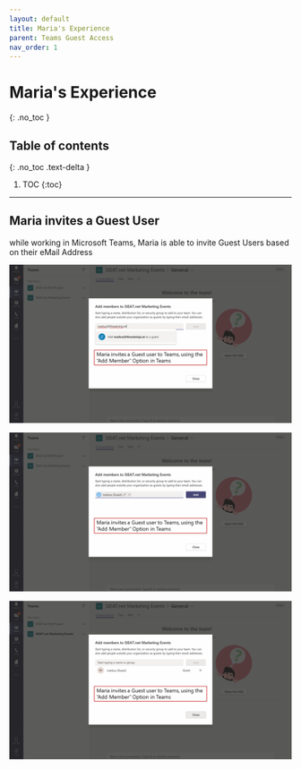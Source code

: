 ```yaml
---
layout: default
title: Maria's Experience
parent: Teams Guest Access
nav_order: 1
---
```


# Maria's Experience
{: .no_toc }

## Table of contents
{: .no_toc .text-delta }

1. TOC
{:toc}

---

## Maria invites a Guest User
while working in Microsoft Teams, Maria is able to invite Guest Users based on their eMail Address

![](/assets/images/scenario05/Scenario05_67.PNG "Maria invites a Guest User")

![](/assets/images/scenario05/Scenario05_68.PNG "Maria invites a Guest User")

![](/assets/images/scenario05/Scenario05_69.PNG "Maria invites a Guest User")